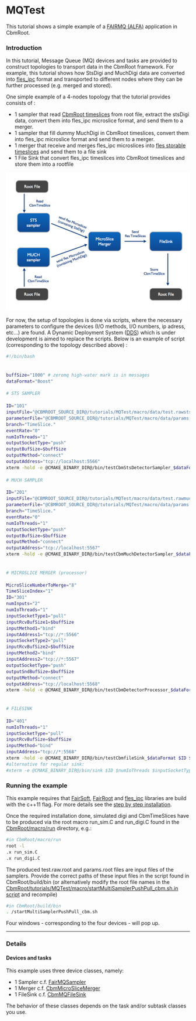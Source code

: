 MQTest
========
This tutorial shows a simple example of a [FAIRMQ (ALFA)](https://github.com/FairRootGroup/FairRoot/tree/master/fairmq) application in CbmRoot.

### Introduction
In this tutorial, Message Queue (MQ) devices and tasks are provided to construct topologies to transport data in the CbmRoot framework.
For example, this tutorial shows how StsDigi and MuchDigi data are converted into [fles_ipc](https://github.com/cbm-fles/fles_ipc) format and transported to different nodes where they can be further processed (e.g. merged and stored).

One simple example of a 4-nodes topology that the tutorial provides consists of :
* 1 sampler that read [CbmRoot timeslices](https://github.com/NicolasWinckler/CbmRoot/blob/devmq/run/CbmTimeSlice.h) from root file, extract the stsDigi data, convert them into fles_ipc microslice format, and send them to a merger.
* 1 sampler that fill dummy MuchDigi in CbmRoot timeslices, convert them into fles_ipc microslice format and send them to a merger.
* 1 merger that receive and merges fles_ipc microslices into [fles storable timeslices](https://github.com/cbm-fles/fles_ipc/blob/master/StorableTimeslice.hpp) and send them to a file sink
* 1 File Sink that convert fles_ipc timeslices into CbmRoot timeslices and store them into a rootfile

![example of topology](Doc/CBM-MQTest-Topology01.jpg?raw=true "Simple topology example")

For now, the setup of topologies is done via scripts, where the necessary parameters to configure the devices (I/O methods, I/O numbers, ip adress, etc...) are found.
A Dynamic Deployment System ([DDS](https://github.com/FairRootGroup/DDS)) which is under development is aimed to replace the scripts.
Below is an example of script (corresponding to the topology described above) : 

```bash
#!/bin/bash


buffSize="1000" # zeromq high-water mark is in messages
dataFormat="Boost"

# STS SAMPLER

ID="101"
inputFile="@CBMROOT_SOURCE_DIR@/tutorials/MQTest/macro/data/test.rawsts.root"
parameterFile="@CBMROOT_SOURCE_DIR@/tutorials/MQTest/macro/data/params.root"
branch="TimeSlice."
eventRate="0"
numIoThreads="1"
outputSocketType="push"
outputBufSize=$buffSize
outputMethod="connect"
outputAddress="tcp://localhost:5566"
xterm -hold -e @CMAKE_BINARY_DIR@/bin/testCbmStsDetectorSampler_$dataFormat $ID $inputFile $parameterFile $branch $eventRate $numIoThreads $outputSocketType $outputBufSize $outputMethod $outputAddress &

# MUCH SAMPLER

ID="201"
inputFile="@CBMROOT_SOURCE_DIR@/tutorials/MQTest/macro/data/test.rawmuch.root"
parameterFile="@CBMROOT_SOURCE_DIR@/tutorials/MQTest/macro/data/params.root"
branch="TimeSlice."
eventRate="0"
numIoThreads="1"
outputSocketType="push"
outputBufSize=$buffSize
outputMethod="connect"
outputAddress="tcp://localhost:5567"
xterm -hold -e @CMAKE_BINARY_DIR@/bin/testCbmMuchDetectorSampler_$dataFormat $ID $inputFile $parameterFile $branch $eventRate $numIoThreads $outputSocketType $outputBufSize $outputMethod $outputAddress &


# MICROSLICE MERGER (processor)

MicroSliceNumberToMerge="8"
TimeSliceIndex="1"
ID="301"
numInputs="2"
numIoThreads="1"
inputSocketType1="pull"
inputRcvBufSize1=$buffSize
inputMethod1="bind"
inputAddress1="tcp://*:5566"
inputSocketType2="pull"
inputRcvBufSize2=$buffSize
inputMethod2="bind"
inputAddress2="tcp://*:5567"
outputSocketType="push"
outputSndBufSize=$buffSize
outputMethod="connect"
outputAddress="tcp://localhost:5568"
xterm -hold -e @CMAKE_BINARY_DIR@/bin/testCbmDetectorProcessor_$dataFormat $MicroSliceNumberToMerge $TimeSliceIndex $ID $processorTask $numIoThreads $numInputs $inputSocketType1 $inputRcvBufSize1 $inputMethod1 $inputAddress1 $inputSocketType2 $inputRcvBufSize2 $inputMethod2 $inputAddress2 $outputSocketType $outputSndBufSize $outputMethod $outputAddress &


# FILESINK

ID="401"
numIoThreads="1"
inputSocketType="pull"
inputRcvBufSize=$buffSize
inputMethod="bind"
inputAddress="tcp://*:5568"
xterm -hold -e @CMAKE_BINARY_DIR@/bin/testCbmfileSink_$dataFormat $ID $numIoThreads $inputSocketType $inputRcvBufSize $inputMethod $inputAddress &
#alternative for regular sink:
#xterm -e @CMAKE_BINARY_DIR@/bin/sink $ID $numIoThreads $inputSocketType $inputRcvBufSize $inputAddress &

```


### Running the example

This example requires that [FairSoft](https://github.com/FairRootGroup/FairSoft/tree/dev), [FairRoot](https://github.com/FairRootGroup/FairRoot/tree/dev) and [fles_ipc](https://github.com/cbm-fles/fles_ipc) libraries are build with the c++11 flag.
For more details see the [step by step installation](https://github.com/NicolasWinckler/CbmRoot/tree/devmq).

Once the required installation done, simulated digi and CbmTimeSlices have to be produced via the root macro run_sim.C and run_digi.C found in the [CbmRoot/macro/run](https://github.com/NicolasWinckler/CbmRoot/tree/devmq/macro/run) directory, e.g.:
```bash
#in CbmRoot/macro/run
root -l
.x run_sim.C
.x run_digi.C
```
The produced test.raw.root and params.root files are input files of the samplers.
Provide the correct paths of these input files in the script found in CbmRoot/build/bin (or alternatively modify the root file names in the [CbmRoot/tutorials/MQTest/macro/startMultiSamplerPushPull_cbm.sh.in script](https://github.com/NicolasWinckler/CbmRoot/blob/devmq/tutorials/MQTest/macro/startMultiSamplerPushPull_cbm.sh.in) and recompile)

```bash
#in CbmRoot/build/bin
. /startMultiSamplerPushPull_cbm.sh
```

Four windows - corresponding to the four devices - will pop up.


- - - -

### Details
#### Devices and tasks

This example uses three device classes, namely:
* 1 Sampler c.f. [FairMQSampler](https://github.com/FairRootGroup/FairRoot/blob/dev/base/MQ/FairMQSampler.h)
* 1 Merger c.f. [CbmMicroSliceMerger](https://github.com/NicolasWinckler/CbmRoot/blob/devmq/tutorials/MQTest/MQDevices/CbmMicroSliceMerger.h)
* 1 FileSink c.f. [CbmMQFileSink](https://github.com/NicolasWinckler/CbmRoot/blob/devmq/tutorials/MQTest/MQDevices/CbmMQFileSink.h)

The behavior of these classes depends on the task and/or subtask classes you use.


